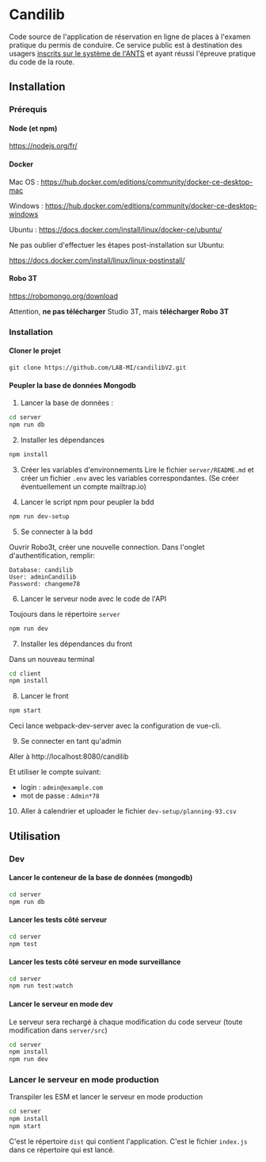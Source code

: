# Candilib
Code source de l'application de réservation en ligne de places à l'examen pratique du permis de conduire. Ce service public est à destination des usagers [inscrits sur le système de l'ANTS](https://permisdeconduire.ants.gouv.fr/Services-associes/Effectuer-une-demande-de-permis-de-conduire-en-ligne) et ayant réussi l'épreuve pratique du code de la route.

## Installation

### Prérequis

#### Node (et npm)

https://nodejs.org/fr/

#### Docker

Mac OS : https://hub.docker.com/editions/community/docker-ce-desktop-mac

Windows : https://hub.docker.com/editions/community/docker-ce-desktop-windows

Ubuntu : https://docs.docker.com/install/linux/docker-ce/ubuntu/

Ne pas oublier d'effectuer les étapes post-installation sur Ubuntu:

https://docs.docker.com/install/linux/linux-postinstall/

#### Robo 3T

https://robomongo.org/download

Attention, **ne pas télécharger** Studio 3T, mais **télécharger Robo 3T**

### Installation

#### Cloner le projet

```
git clone https://github.com/LAB-MI/candilibV2.git
```

#### Peupler la base de données Mongodb

1. Lancer la base de données :

```bash
cd server
npm run db
```

2. Installer les dépendances

```bash
npm install
```

3. Créer les variables d'environnements
Lire le fichier `server/README.md` et créer un fichier `.env` avec les variables correspondantes. 
(Se créer éventuellement un compte mailtrap.io)

1. Lancer le script npm pour peupler la bdd

```bash
npm run dev-setup
```

5. Se connecter à la bdd
   
Ouvrir Robo3t, créer une nouvelle connection. Dans l'onglet d'authentification, remplir:

```
Database: candilib
User: adminCandilib
Password: changeme78
```

6. Lancer le serveur node avec le code de l'API

Toujours dans le répertoire `server`

```bash
npm run dev
```

7. Installer les dépendances du front

Dans un nouveau terminal

```bash
cd client
npm install
```
8. Lancer le front

```bash
npm start
```

Ceci lance webpack-dev-server avec la configuration  de vue-cli.

9. Se connecter en tant qu'admin

Aller à http://localhost:8080/candilib

Et utiliser le compte suivant:
- login : `admin@example.com`
- mot de passe : `Admin*78`

10. Aller à calendrier et uploader le fichier `dev-setup/planning-93.csv`


## Utilisation

### Dev

#### Lancer le conteneur de la base de données (mongodb)

```bash
cd server
npm run db
```

#### Lancer les tests côté serveur

```bash
cd server
npm test
```

#### Lancer les tests côté serveur en mode surveillance

```bash
cd server
npm run test:watch
```

#### Lancer le serveur en mode dev

Le serveur sera rechargé à chaque modification du code serveur
(toute modification dans `server/src`)

```bash
cd server
npm install
npm run dev
```

### Lancer le serveur en mode production

Transpiler les ESM et lancer le serveur en mode production

```bash
cd server
npm install
npm start
```

C'est le répertoire `dist` qui contient l'application.
C'est le fichier `index.js` dans ce répertoire qui est lancé.

